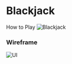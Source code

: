 # Blackjack

How to Play ![Blackjack](https://bicyclecards.com/how-to-play/blackjack/)

### Wireframe

![UI](https://i.imgur.com/aTFf4ox.png)